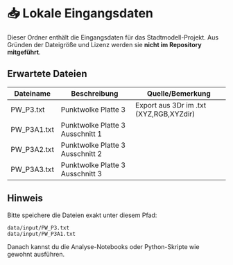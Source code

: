 # 📥 Lokale Eingangsdaten

Dieser Ordner enthält die Eingangsdaten für das Stadtmodell-Projekt. Aus Gründen der Dateigröße und Lizenz werden sie **nicht im Repository mitgeführt**.

## Erwartete Dateien

| Dateiname   | Beschreibung                     | Quelle/Bemerkung                        |
| ----------- | -------------------------------- | --------------------------------------- |
| PW_P3.txt   | Punktwolke Platte 3              | Export aus 3Dr im .txt (XYZ,RGB,XYZdir) |
| PW_P3A1.txt | Punktwolke Platte 3 Ausschnitt 1 |                                         |
| PW_P3A2.txt | Punktwolke Platte 3 Ausschnitt 2 |                                         |
| PW_P3A3.txt | Punktwolke Platte 3 Ausschnitt 3 |                                         |

## Hinweis

Bitte speichere die Dateien exakt unter diesem Pfad:

```
data/input/PW_P3.txt
data/input/PW_P3A1.txt
```

Danach kannst du die Analyse-Notebooks oder Python-Skripte wie gewohnt ausführen.
